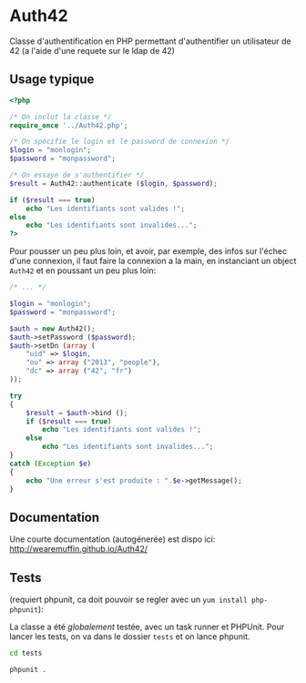 Auth42
======

Classe d'authentification en PHP permettant d'authentifier un utilisateur de 42 (a l'aide d'une requete sur le ldap de 42)


Usage typique
-------------

```php
<?php

/* On inclut la classe */
require_once '../Auth42.php';

/* On spécifie le login et le password de connexion */
$login = "monlogin";
$password = "monpassword";

/* On essaye de s'authentifier */
$result = Auth42::authenticate ($login, $password);

if ($result === true)
    echo "Les identifiants sont valides !";
else
    echo "Les identifiants sont invalides...";
?>
```

Pour pousser un peu plus loin, et avoir, par exemple, des infos sur l'échec 
d'une connexion, il faut faire la connexion a la main, en instanciant un
object `Auth42` et en poussant un peu plus loin:

```php
/* ... */

$login = "monlogin";
$password = "monpassword";

$auth = new Auth42();
$auth->setPassword ($password);
$auth->setDn (array (
    "uid" => $login,
    "ou" => array ("2013", "people"),
    "dc" => array ("42", "fr")
));

try
{
    $result = $auth->bind ();
    if ($result === true)
        echo "Les identifiants sont valides !";
    else
        echo "Les identifiants sont invalides...";
}
catch (Exception $e)
{
    echo "Une erreur s'est produite : ".$e->getMessage();
}
```

Documentation
------------------

Une courte documentation (autogénerée) est dispo ici: http://wearemuffin.github.io/Auth42/

Tests
------
(requiert phpunit, ca doit pouvoir se regler avec un `yum install php-phpunit`):

La classe a été _globalement_ testée, avec un task runner et PHPUnit.
Pour lancer les tests, on va dans le dossier `tests` et on lance phpunit.

```sh
cd tests
```
```sh
phpunit .
```
